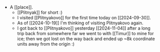 - A [[place]].
  - [[Plitnyak]] for short :)
  - I visited [[Plitnyakovo]] for the first time today on [[2024-09-30]].
  - As of [[2024-10-19]] I'm thinking of visiting Plitnyakovo again.
  - I got back to [[Plitnyakovo]] yesterday [[2024-11-04]] after a long trip back from somewhere far we went to with [[Timur]] to mine for ice; then we got lost on the way back and ended up ~8k coordinate units away from the origin :)
